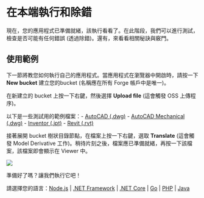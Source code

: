 # 在本端執行和除錯

現在，您的應用程式已準備就緒，該執行看看了。在此階段，我們可以進行測試，檢查是否可能有任何錯誤 (透過除錯)。還有，來看看相關秘訣與竅門。

## 使用範例

下一節將教您如何執行自己的應用程式。當應用程式在瀏覽器中開啟時，請按一下 **New bucket** 建立您的bucket (名稱應在所有 Forge 帳戶中是唯一)。

在新建立的 bucket 上按一下右鍵，然後選擇 **Upload file** (這會觸發 OSS 上傳程序)。

以下是一些測試用的範例檔案：- [AutoCAD (.dwg)](https://knowledge.autodesk.com/support/autocad/downloads/caas/downloads/content/autocad-sample-files.html) - [AutoCAD Mechanical (.dwg)](https://knowledge.autodesk.com/support/autocad-mechanical/downloads/caas/downloads/content/autocad-mechanical-2019-sample-files.html) - [Inventor (.ipt)](https://knowledge.autodesk.com/support/inventor/troubleshooting/caas/downloads/content/inventor-sample-files.html) - [Revit (.rvt)](https://knowledge.autodesk.com/support/revit-products/getting-started/caas/CloudHelp/cloudhelp/2019/ENU/Revit-GetStarted/files/GUID-61EF2F22-3A1F-4317-B925-1E85F138BE88-htm.html)


 接著展開 bucket 樹狀目錄節點，在檔案上按一下右鍵，選取 **Translate** (這會觸發 Model Derivative 工作)。稍待片刻之後，檔案應已準備就緒，再按一下該檔案，該檔案即會顯示在 Viewer 中。

![](_media/tutorials/run_sample_viewmodels.gif)

準備好了嗎？讓我們執行它吧！

請選擇您的語言：[Node.js](/zh-TW/environment/rundebug/nodejs) | [.NET Framework](/zh-TW/environment/rundebug/net) | [.NET Core](/zh-TW/environment/rundebug/netcore) | [Go](/zh-TW/environment/rundebug/go) | [PHP](/zh-TW/environment/rundebug/php) | [Java](/zh-TW/environment/rundebug/java)
